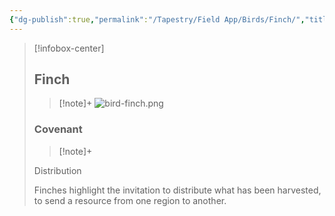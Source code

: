 ```yaml
---
{"dg-publish":true,"permalink":"/Tapestry/Field App/Birds/Finch/","title":"Finch","tags":["covenants/animals/birds"],"dgHomeLink":true,"dgEnableSearch":true}
---
```


> [!infobox-center] 
> ## Finch
> > [!note]+
> ![bird-finch.png](/img/user/File%20Vault/Field%20App/birds/bird-finch.png)
> ### Covenant
>> [!note]+ 
>  <p class="note first">Distribution</p>
>  
><p class="note second">Finches highlight the invitation to distribute what has been harvested, to send a resource from one region to another.</p>